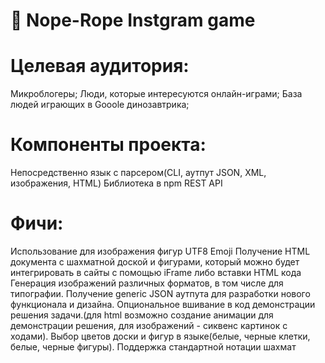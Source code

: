 # 🐍 Nope-Rope Instgram game
# Целевая аудитория:

Микроблогеры;
Люди, которые интересуются онлайн-играми;
База людей играющих в Gooole динозавтрика;

# Компоненты проекта:

Непосредственно язык с парсером(CLI, аутпут JSON, XML, изображения, HTML)
Библиотека в npm
REST API
# Фичи:

Использование для изображения фигур UTF8 Emoji
Получение HTML документа с шахматной доской и фигурами, который можно будет интегрировать в сайты с помощью iFrame либо вставки HTML кода
Генерация изображений различных форматов, в том числе для типографии.
Получение generic JSON аутпута для разработки нового функционала и дизайна.
Опциональное вшивание в код демонстрации решения задачи.(для html возможно создание анимации для демонстрации решения, для изображений - сиквенс картинок с ходами).
Выбор цветов доски и фигур в языке(белые, черные клетки, белые, черные фигуры).
Поддержка стандартной нотации шахмат
